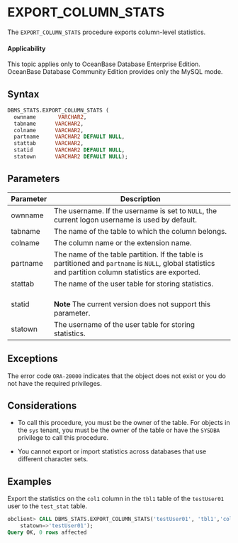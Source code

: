 # EXPORT_COLUMN_STATS

The `EXPORT_COLUMN_STATS` procedure exports column-level statistics.

<main id="notice" >
    <h4>Applicability</h4>
    <p>This topic applies only to OceanBase Database Enterprise Edition. OceanBase Database Community Edition provides only the MySQL mode. </p>
  </main>

## Syntax

```sql
DBMS_STATS.EXPORT_COLUMN_STATS (
  ownname       VARCHAR2,
  tabname      VARCHAR2,
  colname      VARCHAR2,
  partname     VARCHAR2 DEFAULT NULL,
  stattab      VARCHAR2,
  statid       VARCHAR2 DEFAULT NULL,
  statown      VARCHAR2 DEFAULT NULL);
```

## Parameters

| Parameter | Description |
|----------|---------------------------------------------------------------------|
| ownname | The username. If the username is set to `NULL`, the current logon username is used by default.  |
| tabname | The name of the table to which the column belongs.  |
| colname | The column name or the extension name.  |
| partname | The name of the table partition. If the table is partitioned and `partname` is `NULL`, global statistics and partition column statistics are exported.  |
| stattab | The name of the user table for storing statistics.  |
| statid | <br>**Note** The current version does not support this parameter.</br>  |
| statown | The username of the user table for storing statistics.  |


## Exceptions

The error code `ORA-20000` indicates that the object does not exist or you do not have the required privileges.

## Considerations

* To call this procedure, you must be the owner of the table. For objects in the `sys` tenant, you must be the owner of the table or have the `SYSDBA` privilege to call this procedure.

* You cannot export or import statistics across databases that use different character sets.

## Examples

Export the statistics on the `col1` column in the `tbl1` table of the `testUser01` user to the `test_stat` table.

```sql
obclient> CALL DBMS_STATS.EXPORT_COLUMN_STATS('testUser01', 'tbl1','col1',null, stattab=>'test_stat',
    statown=>'testUser01');
Query OK, 0 rows affected
```

